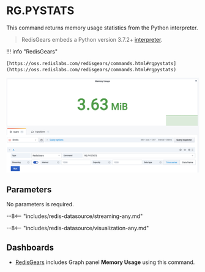 # RG.PYSTATS

This command returns memory usage statistics from the Python interpreter.

> RedisGears embeds a Python version 3.7.2+ [interpreter](https://oss.redislabs.com/redisgears/runtime.html#python-interpreter).

!!! info "RedisGears"

    [https://oss.redislabs.com/redisgears/commands.html#rgpystats](https://oss.redislabs.com/redisgears/commands.html#rgpystats)

![RG.PYSTATS](../../images/redis-datasource/commands/rg-pystats.png)

## Parameters

No parameters is required.

--8<-- "includes/redis-datasource/streaming-any.md"

--8<-- "includes/redis-datasource/visualization-any.md"

## Dashboards

- [RedisGears](../../redis-app/dashboards/redis-gears.md) includes Graph panel **Memory Usage** using this command.

